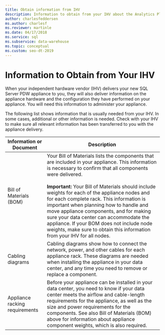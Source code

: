```yaml
---
title: Obtain information from IHV
description: Information to obtain from your IHV about the Analytics Platform System appliance.
author: charlesfeddersen
ms.author: charlesf
ms.reviewer: martinle
ms.date: 04/17/2018
ms.service: sql
ms.subservice: data-warehouse
ms.topic: conceptual
ms.custom: seo-dt-2019
---
```



# Information to Obtain from Your IHV
When your independent hardware vendor (IHV) delivers your new SQL Server PDW appliance to you, they will also deliver information on the appliance hardware and the configuration they have performed on your appliance. You will need this information to administer your appliance.  
  
The following list shows information that is usually needed from your IHV. In some cases, additional or other information is needed. Check with your IHV to make sure all relevant information has been transferred to you with the appliance delivery.  
  
|Information or Document|Description|
|-|-|
|Bill of Materials (BOM)|Your Bill of Materials lists the components that are included in your appliance. This information is necessary to confirm that all components were delivered.<br /><br />**Important:** Your Bill of Materials should include weights for each of the appliance nodes and for each complete rack. This information is important when planning how to handle and move appliance components, and for making sure your data center can accommodate the appliance. If your BOM does not include node weights, make sure to obtain this information from your IHV for all nodes.|  
|Cabling diagrams|Cabling diagrams show how to connect the network, power, and other cables for each appliance rack. These diagrams are needed when installing the appliance in your data center, and any time you need to remove or replace a component.|  
|Appliance racking requirements|Before your appliance can be installed in your data center, you need to know if your data center meets the airflow and cable-length requirements for the appliance, as well as the size and power requirements for the components. See also Bill of Materials (BOM) above for information about appliance component weights, which is also required.|  
  

